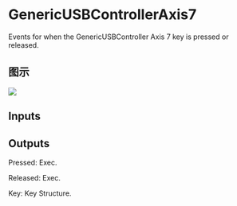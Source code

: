 # GenericUSBControllerAxis7

Events for when the GenericUSBController Axis 7 key is pressed or released.

## 图示

![]($-20221218-19231316.png)

## Inputs

## Outputs

Pressed: Exec.

Released: Exec.

Key: Key Structure.

